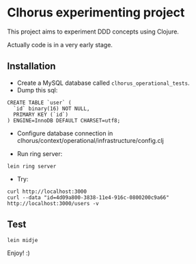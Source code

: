 # Clhorus experimenting project

This project aims to experiment DDD concepts using Clojure.

Actually code is in a very early stage.


## Installation

- Create a MySQL database called `clhorus_operational_tests`.
- Dump this sql:

```
CREATE TABLE `user` (
  `id` binary(16) NOT NULL,
  PRIMARY KEY (`id`)
) ENGINE=InnoDB DEFAULT CHARSET=utf8;
```

- Configure database connection in clhorus/context/operational/infrastructure/config.clj

- Run ring server:

```
lein ring server
```

- Try:

```
curl http://localhost:3000
curl --data "id=4d09a800-3838-11e4-916c-0800200c9a66" http://localhost:3000/users -v
```

## Test

```
lein midje
```

Enjoy! :)
